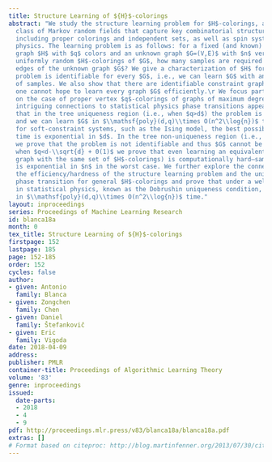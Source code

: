 ```yaml
---
title: Structure Learning of ${H}$-colorings
abstract: "We study the structure learning problem for $H$-colorings, an important
  class of Markov random fields that capture key combinatorial structures on graphs,
  including proper colorings and independent sets, as well as spin systems from statistical
  physics. The learning problem is as follows: for a fixed (and known) constraint
  graph $H$ with $q$ colors and an unknown graph $G=(V,E)$ with $n$ vertices, given
  uniformly random $H$-colorings of $G$, how many samples are required to learn the
  edges of the unknown graph $G$? We give a characterization of $H$ for which the
  problem is identifiable for every $G$, i.e., we can learn $G$ with an infinite number
  of samples. We also show that there are identifiable constraint graphs for which
  one cannot hope to learn every graph $G$ efficiently.\r We focus particular attention
  on the case of proper vertex $q$-colorings of graphs of maximum degree $d$ where
  intriguing connections to statistical physics phase transitions appear. We prove
  that in the tree uniqueness region (i.e., when $q>d$) the problem is identifiable
  and we can learn $G$ in $\\mathsf{poly}(d,q)\\times O(n^2\\log{n})$ time. In contrast
  for soft-constraint systems, such as the Ising model, the best possible running
  time is exponential in $d$. In the tree non-uniqueness region (i.e., when $q≤d$)
  we prove that the problem is not identifiable and thus $G$ cannot be learned. Moreover,
  when $q<d-\\sqrt{d} + Θ(1)$ we prove that even learning an equivalent graph (any
  graph with the same set of $H$-colorings) is computationally hard—sample complexity
  is exponential in $n$ in the worst case. We further explore the connection between
  the efficiency/hardness of the structure learning problem and the uniqueness/non-uniqueness
  phase transition for general $H$-colorings and prove that under a well-known condition
  in statistical physics, known as the Dobrushin uniqueness condition, we can learn $G$
  in $\\mathsf{poly}(d,q)\\times O(n^2\\log{n})$ time."
layout: inproceedings
series: Proceedings of Machine Learning Research
id: blanca18a
month: 0
tex_title: Structure Learning of ${H}$-colorings
firstpage: 152
lastpage: 185
page: 152-185
order: 152
cycles: false
author:
- given: Antonio
  family: Blanca
- given: Zongchen
  family: Chen
- given: Daniel
  family: Štefankovič
- given: Eric
  family: Vigoda
date: 2018-04-09
address: 
publisher: PMLR
container-title: Proceedings of Algorithmic Learning Theory
volume: '83'
genre: inproceedings
issued:
  date-parts:
  - 2018
  - 4
  - 9
pdf: http://proceedings.mlr.press/v83/blanca18a/blanca18a.pdf
extras: []
# Format based on citeproc: http://blog.martinfenner.org/2013/07/30/citeproc-yaml-for-bibliographies/
---
```

